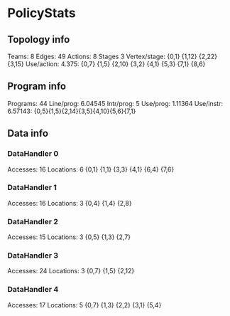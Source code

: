 # PolicyStats
## Topology info
Teams:		8
Edges:		49
Actions:	8
Stages		3
Vertex/stage:	{0,1} {1,12} {2,22} {3,15} 
Use/action:	4.375: {0,7} {1,5} {2,10} {3,2} {4,1} {5,3} {7,1} {8,6} 

## Program info
Programs:	44
Line/prog:	6.04545
Intr/prog:	5
Use/prog:	1.11364
Use/instr:	6.57143: {0,5}{1,5}{2,14}{3,5}{4,10}{5,6}{7,1}

## Data info

### DataHandler 0
Accesses:	16
Locations:	6
{0,1} {1,1} {3,3} {4,1} {6,4} {7,6} 

### DataHandler 1
Accesses:	16
Locations:	3
{0,4} {1,4} {2,8} 

### DataHandler 2
Accesses:	15
Locations:	3
{0,5} {1,3} {2,7} 

### DataHandler 3
Accesses:	24
Locations:	3
{0,7} {1,5} {2,12} 

### DataHandler 4
Accesses:	17
Locations:	5
{0,7} {1,3} {2,2} {3,1} {5,4} 